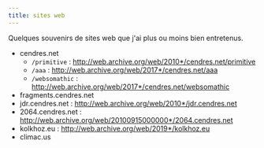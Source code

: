 ```yaml
---
title: sites web
---
```


Quelques souvenirs de sites web que j'ai plus ou moins bien entretenus.

- cendres.net
  - `/primitive` : http://web.archive.org/web/2010*/cendres.net/primitive
  - `/aaa` : http://web.archive.org/web/2017*/cendres.net/aaa
  - `/websomathic` : http://web.archive.org/web/2017*/cendres.net/websomathic
- fragments.cendres.net
- jdr.cendres.net : http://web.archive.org/web/2010*/jdr.cendres.net
- 2064.cendres.net : http://web.archive.org/web/20100915000000*/2064.cendres.net
- kolkhoz.eu : http://web.archive.org/web/2019*/kolkhoz.eu
- climac.us
